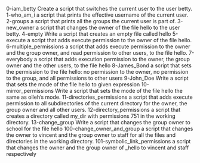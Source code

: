 0-iam_betty Create a script that switches the current user to the user betty.
1-who_am_i  a script that prints the effective username of the current user.
2-groups a script that prints all the groups the current user is part of.
3-new_owner a script that changes the owner of the file hello to the user betty.
4-empty Write a script that creates an empty file called hello
5-execute  a script that adds execute permission to the owner of the file hello.
6-multiple_permissions a script that adds execute permission to the owner and the group owner, and read permission to other users, to the file hello.
7-everybody  a script that adds execution permission to the owner, the group owner and the other users, to the file hello
8-James_Bond a script that sets the permission to the file hello: no permission to the owner, no permission to the group, and all permissions to other users
9-John_Doe Write a script that sets the mode of the file hello to given expression
10-mirror_permissions Write a script that sets the mode of the file hello the same as olleh’s mode.
11-directories_permissions  a script that adds execute permission to all subdirectories of the current directory for the owner, the group owner and all other users.
12-directory_permissions a script that creates a directory called my_dir with permissions 751 in the working directory.
13-change_group Write a script that changes the group owner to school for the file hello
100-change_owner_and_group a script that changes the owner to vincent and the group owner to staff for all the files and directories in the working directory.
101-symbolic_link_permissions  a script that changes the owner and the group owner of _hello to vincent and staff respectively
